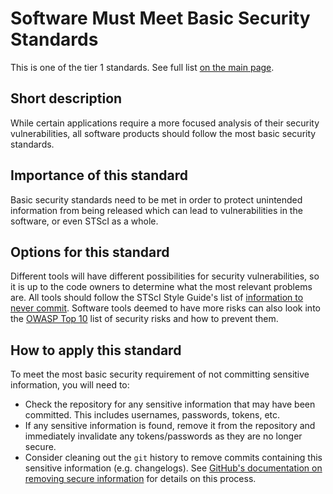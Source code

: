 # Software Must Meet Basic Security Standards

This is one of the tier 1 standards. See full list [on the main page](../README.md).

## Short description
While certain applications require a more focused analysis of their security vulnerabilities, all software products should follow the most basic security standards.

## Importance of this standard
Basic security standards need to be met in order to protect unintended information from being released which can lead to vulnerabilities in the software, or even STScI as a whole.

## Options for this standard
Different tools will have different possibilities for security vulnerabilities, so it is up to the code owners to determine what the most relevant problems are. All tools should follow the STScI Style Guide's list of [information to never commit](https://github.com/spacetelescope/style-guides/blob/master/guides/security.md#secure-information). Software tools deemed to have more risks can also look into the [OWASP Top 10](https://www.owasp.org/index.php/Category:OWASP_Top_Ten_2017_Project) list of security risks and how to prevent them.

## How to apply this standard
To meet the most basic security requirement of not committing sensitive information, you will need to:
 - Check the repository for any sensitive information that may have been committed. This includes usernames, passwords, tokens, etc.
 - If any sensitive information is found, remove it from the repository and immediately invalidate any tokens/passwords as they are no longer secure.
 - Consider cleaning out the `git` history to remove commits containing this sensitive information (e.g. changelogs). See [GitHub's documentation on removing secure information](https://help.github.com/en/articles/removing-sensitive-data-from-a-repository) for details on this process.
